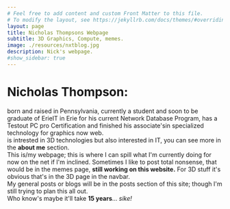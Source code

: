 ```yaml
---
# Feel free to add content and custom Front Matter to this file.
# To modify the layout, see https://jekyllrb.com/docs/themes/#overriding-theme-defaults
layout: page
title: Nicholas Thompsons Webpage
subtitle: 3D Graphics, Compute, memes.
image: ./resources/nxtblog.jpg
description: Nick's webpage.
#show_sidebar: true
---
```

# Nicholas Thompson:<br> 
born and raised in Pennsylvania, currently a student and soon to be graduate of
ErieIT in Erie for his current Network Database Program, has a Testout PC pro Certification and finished his associate'sin specialized technology for graphics now web. <br> is intrested in 3D technologies but also interested in IT, you can see more in the **about me** section.<br>
This is/my webpage; this is where I can spill what I'm currently doing for now on the net if I'm inclined.
Sometimes I like to post total nonsense, that would be in the memes page, **still working on this website.**
For 3D stuff it's obvious that's in the 3D page in the navbar.<br>
My general posts or blogs will be in the posts section of this site; though I'm still trying to plan this all out.<br>
Who know's maybe it'll take **15 years**... *sike!*


